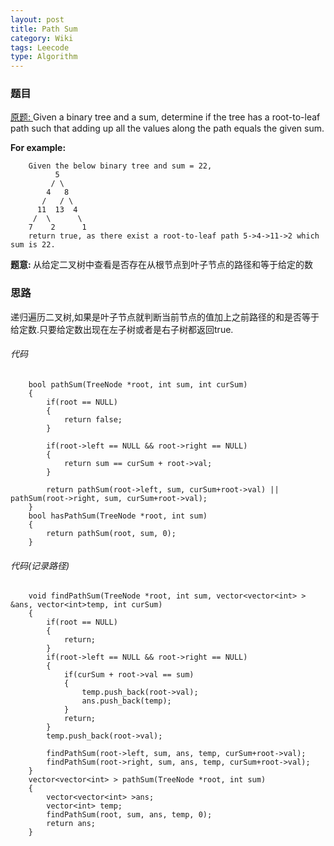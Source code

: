 ```yaml
---
layout: post
title: Path Sum
category: Wiki
tags: Leecode
type: Algorithm
---
```


### 题目

[原题: ](//oj.leetcode.com/problems/path-sum/)Given a binary tree and a sum, determine if the tree has a root-to-leaf path such that adding up all the values along the path equals the given sum.

<b>For example:</b>

        Given the below binary tree and sum = 22,
              5
             / \
            4   8
           /   / \
          11  13  4
         /  \      \
        7    2      1
        return true, as there exist a root-to-leaf path 5->4->11->2 which sum is 22.

<b>题意: </b>从给定二叉树中查看是否存在从根节点到叶子节点的路径和等于给定的数

### 思路
递归遍历二叉树,如果是叶子节点就判断当前节点的值加上之前路径的和是否等于给定数.只要给定数出现在左子树或者是右子树都返回true.

###### 代码

		bool pathSum(TreeNode *root, int sum, int curSum)
        {
            if(root == NULL)
            {
                return false;
            }
            
            if(root->left == NULL && root->right == NULL)
            {
                return sum == curSum + root->val;
            }
            
            return pathSum(root->left, sum, curSum+root->val) || pathSum(root->right, sum, curSum+root->val);
        }
        bool hasPathSum(TreeNode *root, int sum) 
        {
            return pathSum(root, sum, 0);
        }

###### 代码(记录路径)
        
        void findPathSum(TreeNode *root, int sum, vector<vector<int> > &ans, vector<int>temp, int curSum)
        {
            if(root == NULL)
            {
                return;
            }
            if(root->left == NULL && root->right == NULL)
            {
                if(curSum + root->val == sum)
                {
                    temp.push_back(root->val);
                    ans.push_back(temp);
                }
                return;
            }
            temp.push_back(root->val);
            
            findPathSum(root->left, sum, ans, temp, curSum+root->val);
            findPathSum(root->right, sum, ans, temp, curSum+root->val);
        }
        vector<vector<int> > pathSum(TreeNode *root, int sum) 
        {
            vector<vector<int> >ans;
            vector<int> temp;
            findPathSum(root, sum, ans, temp, 0);
            return ans;
        }
